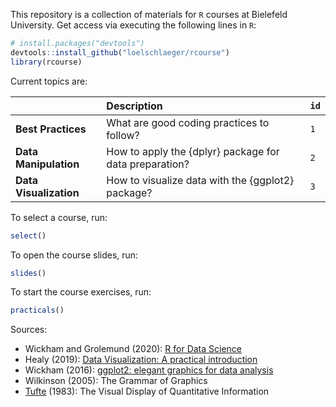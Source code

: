 This repository is a collection of materials for `R` courses at Bielefeld University. Get access via executing the following lines in `R`:

```r
# install.packages("devtools")
devtools::install_github("loelschlaeger/rcourse")
library(rcourse)
```

Current topics are:

|                         | Description                                            | `id`                 | 
|:------------------------|:-------------------------------------------------------|:---------------------|
| **Best Practices**      | What are good coding practices to follow?              | `1`                  |
| **Data Manipulation**   | How to apply the {dplyr} package for data preparation? | `2`                  |
| **Data Visualization**  | How to visualize data with the {ggplot2} package?      | `3`                  |

To select a course, run:

```r
select()
```

To open the course slides, run:

```r
slides()
```

To start the course exercises, run:

```r
practicals()
```

Sources:

- Wickham and Grolemund (2020): [R for Data Science](https://r4ds.had.co.nz/)
- Healy (2019): [Data Visualization: A practical introduction](https://socviz.co/)
- Wickham (2016): [ggplot2: elegant graphics for data analysis](https://ggplot2-book.org/)
- Wilkinson (2005): The Grammar of Graphics
- [Tufte](https://en.wikipedia.org/wiki/Edward_Tufte) (1983): The Visual Display of Quantitative Information
